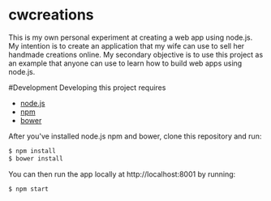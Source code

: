 cwcreations
===========
This is my own personal experiment at creating a web app using node.js. My intention is to create an application that my wife can use to sell her handmade creations online. My secondary objective is to use this project as an example that anyone can use to learn how to build web apps using node.js.

#Development
Developing this project requires
* [node.js](http://nodejs.org/)
* [npm](http://blog.npmjs.org/post/85484771375/how-to-install-npm)
* [bower](http://bower.io)

After you've installed node.js npm and bower, clone this repository and run:

```bash
$ npm install
$ bower install
```

You can then run the app locally at http://localhost:8001 by running:
```bash
$ npm start
```
